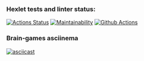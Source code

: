 ### Hexlet tests and linter status:
[![Actions Status](https://github.com/vsvetlov/python-project-lvl1/workflows/hexlet-check/badge.svg)](https://github.com/vsvetlov/python-project-lvl1/actions)
[![Maintainability](https://api.codeclimate.com/v1/badges/d070104d563938fd07d4/maintainability)](https://codeclimate.com/github/vsvetlov/python-project-lvl1/maintainability)
[![Github Actions](https://github.com/vsvetlov/python-project-lvl1/workflows/CI/badge.svg)](https://github.com/vsvetlov/python-project-lvl1/actions)

### Brain-games asciinema
[![asciicast](https://asciinema.org/a/395697.png)](https://asciinema.org/a/395697?speed=2)
